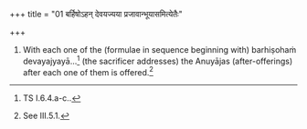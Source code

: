 +++
title = "01 बर्हिषोऽहन् देवयज्यया प्रजावान्भूयासमित्येतैः"

+++
1. With each one of the (formulae in sequence beginning with) barhiṣohaṁ devayajyayā...[^1] (the sacrificer addresses) the Anuyājas (after-offerings) after each one of them is offered.[^2]  

[^1]: TS I.6.4.a-c..  

[^2]: See III.5.1.
